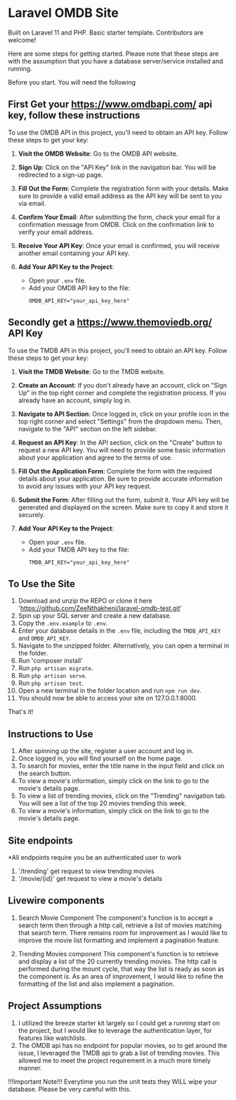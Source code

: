 # Laravel OMDB Site

Built on Laravel 11 and PHP. Basic starter template. Contributors are welcome!

Here are some steps for getting started. Please note that these steps are with the assumption that you have a database server/service installed and running.

Before you start. You will need the following

## First Get your https://www.omdbapi.com/ api key, follow these instructions

To use the OMDB API in this project, you'll need to obtain an API key. Follow these steps to get your key:

1. **Visit the OMDB Website**:
   Go to the OMDB API website.

2. **Sign Up**:
   Click on the "API Key" link in the navigation bar. You will be redirected to a sign-up page.

3. **Fill Out the Form**:
   Complete the registration form with your details. Make sure to provide a valid email address as the API key will be sent to you via email.

4. **Confirm Your Email**:
   After submitting the form, check your email for a confirmation message from OMDB. Click on the confirmation link to verify your email address.

5. **Receive Your API Key**:
   Once your email is confirmed, you will receive another email containing your API key.

6. **Add Your API Key to the Project**:
   - Open your `.env` file.
   - Add your OMDB API key to the file:
     ```env
     OMDB_API_KEY="your_api_key_here"
     ```

## Secondly get a https://www.themoviedb.org/ API Key

To use the TMDB API in this project, you'll need to obtain an API key. Follow these steps to get your key:

1. **Visit the TMDB Website**:
   Go to the TMDB website.

2. **Create an Account**:
   If you don't already have an account, click on "Sign Up" in the top right corner and complete the registration process. If you already have an account, simply log in.

3. **Navigate to API Section**:
   Once logged in, click on your profile icon in the top right corner and select "Settings" from the dropdown menu. Then, navigate to the "API" section on the left sidebar.

4. **Request an API Key**:
   In the API section, click on the "Create" button to request a new API key. You will need to provide some basic information about your application and agree to the terms of use.

5. **Fill Out the Application Form**:
   Complete the form with the required details about your application. Be sure to provide accurate information to avoid any issues with your API key request.

6. **Submit the Form**:
   After filling out the form, submit it. Your API key will be generated and displayed on the screen. Make sure to copy it and store it securely.

7. **Add Your API Key to the Project**:
   - Open your `.env` file.
   - Add your TMDB API key to the file:
     ```env
     TMDB_API_KEY="your_api_key_here"
     ```


## To Use the Site

1. Download and unzip the REPO or clone it here 'https://github.com/ZeeNthakheni/laravel-omdb-test.git'
2. Spin up your SQL server and create a new database.
3. Copy the `.env.example` to `.env`.
4. Enter your database details in the `.env` file, including the `TMDB_API_KEY` and `OMDB_API_KEY`.
5. Navigate to the unzipped folder. Alternatively, you can open a terminal in the folder.
6. Run 'composer install'
7. Run `php artisan migrate`.
8. Run `php artisan serve`.
9. Run `php artisan test`.
10. Open a new terminal in the folder location and run `npm run dev`.
11. You should now be able to access your site on 127.0.0.1:8000.

That's it!

## Instructions to Use

1. After spinning up the site, register a user account and log in.
2. Once logged in, you will find yourself on the home page.
3. To search for movies, enter the title name in the input field and click on the search button.
4. To view a movie's information, simply click on the link to go to the movie's details page.
5. To view a list of trending movies, click on the "Trending" navigation tab. You will see a list of the top 20 movies trending this week.
6. To view a movie's information, simply click on the link to go to the movie's details page.

## Site endpoints

*All endpoints require you be an authenticated user to work

1. '/trending' get request to view trending movies
2. '/movie/{id}' get request to view a movie's details

## Livewire components

1. Search Movie Component
   The component's function is to accept a search term then through a http call, retrieve a list of movies matching that search term.
   There remains room for improvement as I would like to improve the movie list formatting and implement a pagination feature.

2. Trending Movies component
   This component's function is to retrieve and display a list of the 20 currently trending movies. The http call is performed during the mount cycle, that way the list is ready as soon as the component is.
   As an area of improvement, I would like to refine the formatting of the list and also implement a pagination.

## Project Assumptions 

1. I utilized the breeze starter kit largely so I could get a running start on the project, but I would like to leverage the authentication layer, for features like watchlists.
2. The OMDB api has no endpoint for popular movies, so to get around the issue, I leveraged the TMDB api to grab a list of trending movies. This allowed me to meet the project requirement in a much more timely manner.
   

!!!Important Note!!! Everytime you run the unit tests they WILL wipe your database. Please be very careful with this.

